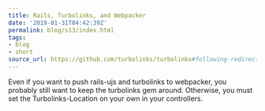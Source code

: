 ```yaml
---
title: Rails, Turbolinks, and Webpacker
date: '2019-01-31T04:42:39Z'
permalink: blog/s13/index.html
tags:
- blog
- short
source_url: https://github.com/turbolinks/turbolinks#following-redirects
---
```


Even if you want to push rails-ujs and turbolinks to webpacker, you probably still want to keep the turbolinks gem around. Otherwise, you must set the Turbolinks-Location on your own in your controllers.
